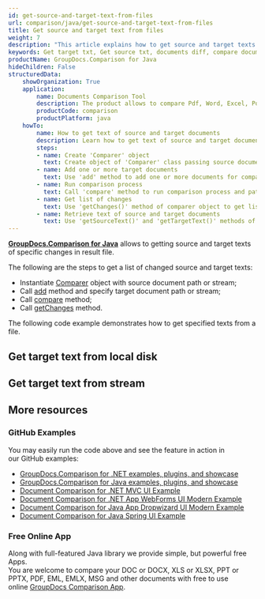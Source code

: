 ```yaml
---
id: get-source-and-target-text-from-files
url: comparison/java/get-source-and-target-text-from-files
title: Get source and target text from files
weight: 7
description: "This article explains how to get source and target texts of specific changes using GroupDocs.Comparison for Java."
keywords: Get target txt, Get source txt, documents diff, compare documents, compare files
productName: GroupDocs.Comparison for Java
hideChildren: False
structuredData:
    showOrganization: True
    application:
        name: Documents Comparison Tool
        description: The product allows to compare Pdf, Word, Excel, PowerPoint, AutoCad, Image, Code and much more file formats. Comparison API also supports accepting or rejecting changes, extracting document information and generating comparison report
        productCode: comparison
        productPlatform: java
    howTo:
        name: How to get text of source and target documents
        description: Learn how to get text of source and target documents
        steps:
        - name: Create 'Comparer' object
          text: Create object of 'Comparer' class passing source document as a constructor argument
        - name: Add one or more target documents
          text: Use 'add' method to add one or more documents for comparing
        - name: Run comparison process
          text: Call 'compare' method to run comparison process and path to result document
        - name: Get list of changes
          text: Use 'getChanges()' method of comparer object to get list of changes
        - name: Retrieve text of source and target documents
          text: Use 'getSourceText()' and 'getTargetText()' methods of comparer object to retrieve text of source and target documents
---
```

[**GroupDocs.Comparison for Java**](https://products.groupdocs.com/comparison/java) allows to getting source and target texts of specific changes in result file.

The following are the steps to get a list of changed source and target texts:

*   Instantiate [Comparer](https://apireference.groupdocs.com/comparison/java/com.groupdocs.comparison/Comparer) object with source document path or stream;
*   Call [add](https://apireference.groupdocs.com/comparison/java/com.groupdocs.comparison/Comparer#add(java.lang.String)) method and specify target document path or stream;
*   Call [compare](https://apireference.groupdocs.com/comparison/java/com.groupdocs.comparison/Comparer#compare()) method;
*   Call [getChanges](https://apireference.groupdocs.com/comparison/java/com.groupdocs.comparison/Comparer#getChanges()) method.

The following code example demonstrates how to get specified texts from a file.

## Get target text from local disk

<script src="https://gist.github.com/groupdocs-comparison-gists/d37858b84f9e3606fc80d3a645b87e31.js"></script>

## Get target text from stream

<script src="https://gist.github.com/groupdocs-comparison-gists/8e69835903ec356fa36ded4f7cb5d88b.js"></script>

## More resources

### GitHub Examples
You may easily run the code above and see the feature in action in our GitHub examples:
*   [GroupDocs.Comparison for .NET examples, plugins, and showcase](https://github.com/groupdocs-comparison/GroupDocs.Comparison-for-.NET)
*   [GroupDocs.Comparison for Java examples, plugins, and showcase](https://github.com/groupdocs-comparison/GroupDocs.Comparison-for-Java)
*   [Document Comparison for .NET MVC UI Example](https://github.com/groupdocs-comparison/GroupDocs.Comparison-for-.NET-MVC)
*   [Document Comparison for .NET App WebForms UI Modern Example](https://github.com/groupdocs-comparison/GroupDocs.Comparison-for-.NET-WebForms)
*   [Document Comparison for Java App Dropwizard UI Modern Example](https://github.com/groupdocs-comparison/GroupDocs.Comparison-for-Java-Dropwizard)
*   [Document Comparison for Java Spring UI Example](https://github.com/groupdocs-comparison/GroupDocs.Comparison-for-Java-Spring)
    
### Free Online App
Along with full-featured Java library we provide simple, but powerful free Apps.  
You are welcome to compare your DOC or DOCX, XLS or XLSX, PPT or PPTX, PDF, EML, EMLX, MSG and other documents with free to use online [GroupDocs Comparison App](https://products.groupdocs.app/comparison).